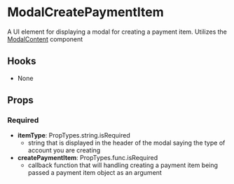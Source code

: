 # ModalCreatePaymentItem

A UI element for displaying a modal for creating a payment item. Utilizes the [ModalContent](https://github.com/pay-theory/pay-theory-ui/tree/master/src/common/ModalContent) component

## Hooks

- None

## Props

### Required

- **itemType**: PropTypes.string.isRequired
  - string that is displayed in the header of the modal saying the type of account you are creating
- **createPaymentItem**: PropTypes.func.isRequired
  - callback function that will handling creating a payment item being passed a payment item object as an argument
